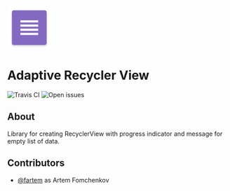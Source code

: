 <img src="media/ic_app.png" height="100px" />

Adaptive Recycler View
=======================

![Travis CI](https://img.shields.io/travis/fartem/adaptive-recycler-view)
![Open issues](https://img.shields.io/github/issues-raw/fartem/adaptive-recycler-view.svg?color=ff534a)

About
-------------------

Library for creating RecyclerView with progress indicator and message for empty list of data.

Contributors
-------------------

* [@fartem](https://github.com/fartem) as Artem Fomchenkov